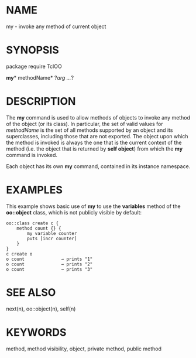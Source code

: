 # NAME

my - invoke any method of current object

# SYNOPSIS

package require TclOO

**my*** methodName* ?*arg \...*?

# DESCRIPTION

The **my** command is used to allow methods of objects to invoke any
method of the object (or its class). In particular, the set of valid
values for *methodName* is the set of all methods supported by an object
and its superclasses, including those that are not exported. The object
upon which the method is invoked is always the one that is the current
context of the method (i.e. the object that is returned by **self
object**) from which the **my** command is invoked.

Each object has its own **my** command, contained in its instance
namespace.

# EXAMPLES

This example shows basic use of **my** to use the **variables** method
of the **oo::object** class, which is not publicly visible by default:

    oo::class create c {
        method count {} {
            my variable counter
            puts [incr counter]
        }
    }
    c create o
    o count              → prints "1"
    o count              → prints "2"
    o count              → prints "3"

# SEE ALSO

next(n), oo::object(n), self(n)

# KEYWORDS

method, method visibility, object, private method, public method
